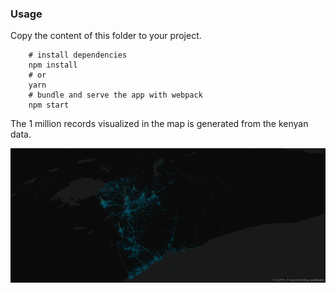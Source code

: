 ### Usage

Copy the content of this folder to your project.

        # install dependencies
        npm install
        # or
        yarn
        # bundle and serve the app with webpack
        npm start

The 1 million records visualized in the map is generated from the kenyan data.

![1million records](kenya.png)